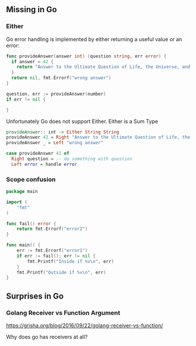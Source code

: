 ## Missing in Go

### Either

Go error handling is implemented by either returning a useful value or an error:

``` go
func provideAnswer(answer int) (question string, err error) {
  if answer = 42 {
    return "Answer to the Ultimate Question of Life, the Universe, and Everything"
  }
  return nil, fmt.Errorf("wrong answer")
}

question, err := provideAnswer(number)
if err != nil {

}
```

Unfortunately Go does not support Either. Either is a Sum Type

``` haskell
provideAnswer:: int -> Either String String
provideAnswer 42 = Right "Answer to the Ultimate Question of Life, the Universe, and Everything"
provideAnswer _ = Left "wrong answer"

case provideAnswer 41 of
  Right question = -- do something with question
  Left error = handle error
```

### Scope confusion

``` go
package main

import (
	"fmt"
)

func fail() error {
	return fmt.Errorf("error2")
}

func main() {
	err := fmt.Errorf("error1")
	if err := fail(); err != nil {
		fmt.Printf("Inside if %v\n", err)
	}
	fmt.Printf("Outside if %v\n", err)
}
```
## Surprises in Go

### Golang Receiver vs Function Argument

https://grisha.org/blog/2016/09/22/golang-receiver-vs-function/

Why does go has receivers at all?
